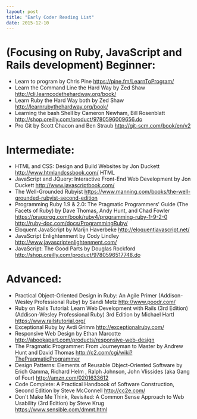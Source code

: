 ```yaml
---
layout: post
title: "Early Coder Reading List"
date: 2015-12-10
---
```

(Focusing on Ruby, JavaScript and Rails development)
Beginner:
===  

* Learn to program by Chris Pine
https://pine.fm/LearnToProgram/
* Learn the Command Line the Hard Way by Zed Shaw 
http://cli.learncodethehardway.org/book/
* Learn Ruby the Hard Way  both by Zed Shaw
http://learnrubythehardway.org/book/
* Learning the bash Shell by Cameron Newham, Bill Rosenblatt
http://shop.oreilly.com/product/9780596009656.do
* Pro Git by Scott Chacon and Ben Straub 
http://git-scm.com/book/en/v2

Intermediate:
===

* HTML and CSS: Design and Build Websites by Jon Duckett
http://www.htmlandcssbook.com/ HTML 
* JavaScript and JQuery: Interactive Front-End Web Development by Jon Duckett 
http://www.javascriptbook.com/
* The Well-Grounded Rubyist 
https://www.manning.com/books/the-well-grounded-rubyist-second-edition
* Programming Ruby 1.9 & 2.0: The Pragmatic Programmers' Guide (The Facets of Ruby) by Dave Thomas, Andy Hunt, and Chad Fowler 
https://pragprog.com/book/ruby4/programming-ruby-1-9-2-0
http://ruby-doc.com/docs/ProgrammingRuby/
* Eloquent JavaScript by Marijn Haverbeke
http://eloquentjavascript.net/
* JavaScript Enlightenment  by Cody Lindley
http://www.javascriptenlightenment.com/
* JavaScript: The Good Parts by Douglas Rockford
http://shop.oreilly.com/product/9780596517748.do

Advanced:
===

* Practical Object-Oriented Design in Ruby: An Agile Primer (Addison-Wesley Professional Ruby) by Sandi Metz
http://www.poodr.com/
* Ruby on Rails Tutorial: Learn Web Development with Rails (3rd Edition) (Addison-Wesley Professional Ruby) 3rd Edition by Michael Hartl
https://www.railstutorial.org/
* Exceptional Ruby by Avdi Grimm
http://exceptionalruby.com/
* Responsive Web Design by Ethan Marcotte
http://abookapart.com/products/responsive-web-design
* The Pragmatic Programmer: From Journeyman to Master by Andrew Hunt and David Thomas
http://c2.com/cgi/wiki?ThePragmaticProgrammer
* Design Patterns: Elements of Reusable Object-Oriente​d Software by Erich Gamma, Richard Helm , Ralph Johnson, John Vlissides (aka Gang of Four)
http://amzn.com/0201633612
* Code Complete: A Practical Handbook of Software Construction, Second Edition by Steve McConnell
http://cc2e.com/
* Don't Make Me Think, Revisited: A Common Sense Approach to Web Usability (3rd Edition) by Steve Krug 
https://www.sensible.com/dmmt.html
